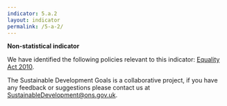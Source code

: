 ```yaml
---
indicator: 5.a.2
layout: indicator
permalink: /5-a-2/
---
```

**Non-statistical indicator**

We have identified the following policies relevant to this indicator: [Equality Act 2010](https://www.gov.uk/guidance/equality-act-2010-guidance).

The Sustainable Development Goals is a collaborative project, if you have any feedback or suggestions please contact us at <SustainableDevelopment@ons.gov.uk>.